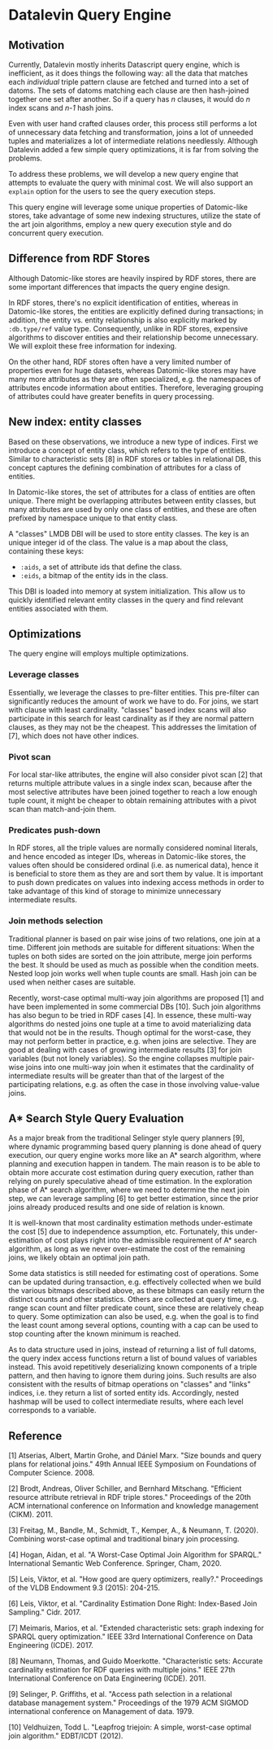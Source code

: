 # Datalevin Query Engine

## Motivation

Currently, Datalevin mostly inherits Datascript query engine, which is inefficient, as it
does things the following way: all the data that matches each *individual* triple
pattern clause are fetched and turned into a set of datoms. The sets of datoms
matching each clause are then hash-joined together one set after another. So if
a query has _n_ clauses, it would do _n_ index scans and _n-1_ hash joins.

Even with user hand crafted clauses order, this process still performs a lot of
unnecessary data fetching and transformation, joins a lot of unneeded tuples and
materializes a lot of intermediate relations needlessly. Although Datalevin
added a few simple query optimizations, it is far from solving the problems.

To address these problems, we will develop a new query engine that attempts to
evaluate the query with minimal cost. We will also support an `explain` option
for the users to see the query execution steps.

This query engine will leverage some unique properties of Datomic-like stores,
take advantage of some new indexing structures, utilize the state of the art join
algorithms, employ a new query execution style and do concurrent query execution.

## Difference from RDF Stores

Although Datomic-like stores are heavily inspired by RDF stores, there are
some important differences that impacts the query engine design.

In RDF stores, there's no explicit identification of entities, whereas in
Datomic-like stores, the entities are explicitly defined during transactions; in
addition, the entity vs. entity relationship is also explicitly marked by
`:db.type/ref` value type. Consequently, unlike in RDF stores, expensive
algorithms to discover entities and their relationship become unnecessary. We
will exploit these free information for indexing.

On the other hand, RDF stores often have a very limited number of properties
even for huge datasets, whereas Datomic-like stores may have many more attributes as
they are often specialized, e.g. the namespaces of attributes encode
information about entities. Therefore, leveraging grouping of attributes could
have greater benefits in query processing.

## New index: entity classes

Based on these observations, we introduce a new type of indices. First we
introduce a concept of entity class, which refers to the type of entities.
Similar to characteristic sets [8] in RDF stores or tables in relational DB,
this concept captures the defining combination of attributes for a class of
entities.

In Datomic-like stores, the set of attributes for a class of entities are often unique.
There might be overlapping attributes between entity classes, but many
attributes are used by only one class of entities, and these are often prefixed
by namespace unique to that entity class.

A "classes" LMDB DBI will be used to store entity classes. The key
is an unique integer id of the class. The value is a map about the class,
containing these keys:

* `:aids`, a set of attribute ids that define the class.
* `:eids`, a bitmap of the entity ids in the class.

This DBI is loaded into memory at system initialization. This allow us to
quickly identified relevant entity classes in the query and find relevant
entities associated with them.

## Optimizations

The query engine will employs multiple optimizations.

### Leverage classes

 Essentially, we leverage the classes to pre-filter entities. This pre-filter
 can significantly reduces the amount of work we have to do. For joins, we start
 with clause with least cardinality. "classes" based index scans will also
 participate in this search for least cardinality as if they are normal pattern
 clauses, as they may not be the cheapest.  This addresses the limitation of
 [7], which does not have other indices.

### Pivot scan

For local star-like attributes, the engine will also consider pivot scan [2]
that returns multiple attribute values in a single index scan, because after the
most selective attributes have been joined together to reach a low enough tuple
count, it might be cheaper to obtain remaining attributes with a pivot scan than
match-and-join them.

### Predicates push-down

In RDF stores, all the triple values are normally considered nominal literals,
and hence encoded as integer IDs, whereas in Datomic-like stores, the values
often should be considered ordinal (i.e. as numerical data), hence it is
beneficial to store them as they are and sort them by value. It is important to
push down predicates on values into indexing access methods in order to take
advantage of this kind of storage to minimize unnecessary intermediate results.

### Join methods selection

Traditional planner is based on pair wise joins of two relations, one join at a
time. Different join methods are suitable for different situations: When the
tuples on both sides are sorted on the join attribute,  merge join performs the
best.  It should be used as much as possible when the condition meets. Nested
loop join works well when tuple counts are small.  Hash join can be used when
neither cases are suitable.

Recently, worst-case optimal multi-way join algorithms are proposed [1] and have
been implemented in some commercial DBs [10]. Such join algorithms has also
begun to be tried in RDF cases [4]. In essence, these multi-way algorithms do
nested joins one tuple at a time to avoid materializing data that would not be
in the results. Though optimal for the worst-case, they may not perform better
in practice, e.g. when joins are selective. They are good at dealing with cases
of growing intermediate results [3] for join variables (but not lonely
variables). So the engine collapses multiple pair-wise joins into one multi-way
join when it estimates that the cardinality of intermediate results will be
greater than that of the largest of the participating relations, e.g. as often
the case in those involving value-value joins.

## A* Search Style Query Evaluation

As a major break from the traditional Selinger style query planners [9], where
dynamic programming based query planning is done ahead of query execution, our
query engine works more like an A* search algorithm, where planning and
execution happen in tandem. The main reason is to be able to obtain more
accurate cost estimation during query execution, rather than relying on purely
speculative ahead of time estimation. In the exploration phase of A* search
algorithm, where we need to determine the next join step, we can leverage
sampling [6] to get better estimation, since the prior joins already produced
results and one side of relation is known.

It is well-known that most cardinality estimation methods under-estimate the
cost [5] due to independence assumption, etc. Fortunately, this under-estimation
of cost plays right into the admissible requirement of A* search algorithm, as
long as we never over-estimate the cost of the remaining joins, we likely obtain
an optimal join path.

Some data statistics is still needed for estimating cost of operations. Some can
be updated during transaction, e.g. effectively collected when we build the
various bitmaps described above, as these bitmaps can easily return the distinct
counts and other statistics. Others are collected at query time, e.g. range scan
count and filter predicate count, since these are relatively cheap to query.
Some optimization can also be used, e.g. when the goal is to find the least
count among several options, counting with a cap can be used to stop counting
after the known minimum is reached.

As to data structure used in joins, instead of returning a list of full datoms,
the query index access functions return a list of bound values of variables
instead. This avoid repetitively deserializing known components of a triple
pattern, and then having to ignore them during joins. Such results are also
consistent with the results of bitmap operations on "classes" and "links"
indices, i.e. they return a list of sorted entity ids. Accordingly, nested
hashmap will be used to collect intermediate results, where each level
corresponds to a variable.

## Reference

[1] Atserias, Albert, Martin Grohe, and Dániel Marx. "Size bounds and query
plans for relational joins." 49th Annual IEEE Symposium on Foundations of
Computer Science. 2008.

[2] Brodt, Andreas, Oliver Schiller, and Bernhard Mitschang. "Efficient resource
attribute retrieval in RDF triple stores." Proceedings of the 20th ACM
international conference on Information and knowledge management (CIKM). 2011.

[3] Freitag, M., Bandle, M., Schmidt, T., Kemper, A., & Neumann, T. (2020). Combining worst-case optimal and traditional binary join processing.

[4] Hogan, Aidan, et al. "A Worst-Case Optimal Join Algorithm for SPARQL." International Semantic Web Conference. Springer, Cham, 2020.

[5] Leis, Viktor, et al. "How good are query optimizers, really?." Proceedings of the VLDB Endowment 9.3 (2015): 204-215.

[6] Leis, Viktor, et al. "Cardinality Estimation Done Right: Index-Based Join Sampling." Cidr. 2017.

[7] Meimaris, Marios, et al. "Extended characteristic sets: graph indexing for
SPARQL query optimization." IEEE 33rd International Conference on Data
Engineering (ICDE). 2017.

[8] Neumann, Thomas, and Guido Moerkotte. "Characteristic sets: Accurate
cardinality estimation for RDF queries with multiple joins." IEEE 27th
International Conference on Data Engineering (ICDE). 2011.

[9] Selinger, P. Griffiths, et al. "Access path selection in a relational database management system." Proceedings of the 1979 ACM SIGMOD international conference on Management of data. 1979.

[10] Veldhuizen, Todd L. "Leapfrog triejoin: A simple, worst-case optimal join algorithm." EDBT/ICDT (2012).
